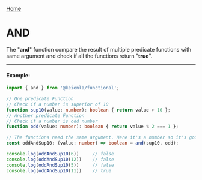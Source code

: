 [Home](./../../README.md)

# AND

The "**and**" function compare the result of multiple predicate functions with same argument and check if all the functions return "**true**".

--------------
#### Example:
``` typescript
import { and } from '@keienla/functional';

// One predicate Function
// Check if a number is superior of 10
function sup10(value: number): boolean { return value > 10 };
// Another predicate Function
// Check if a number is odd number
function odd(value: number): boolean { return value % 2 === 1 };

// The functions need the same argument. Here it's a number so it's good
const oddAndSup10: (value: number) => boolean = and(sup10, odd);

console.log(oddAndSup10(6))     // false
console.log(oddAndSup10(12))    // false
console.log(oddAndSup10(5))     // false
console.log(oddAndSup10(11))    // true
```
